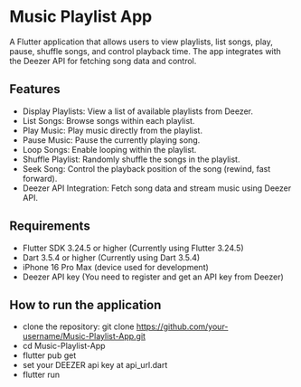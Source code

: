 # Music Playlist App

A Flutter application that allows users to view playlists, list songs, play, pause, shuffle songs, and control playback time. The app integrates with the Deezer API for fetching song data and control.

## Features

- Display Playlists: View a list of available playlists from Deezer.
- List Songs: Browse songs within each playlist.
- Play Music: Play music directly from the playlist.
- Pause Music: Pause the currently playing song.
- Loop Songs: Enable looping within the playlist.
- Shuffle Playlist: Randomly shuffle the songs in the playlist.
- Seek Song: Control the playback position of the song (rewind, fast forward).
- Deezer API Integration: Fetch song data and stream music using Deezer API.

## Requirements

- Flutter SDK 3.24.5 or higher (Currently using Flutter 3.24.5)
- Dart 3.5.4 or higher (Currently using Dart 3.5.4)
- iPhone 16 Pro Max (device used for development)
- Deezer API key (You need to register and get an API key from Deezer)

## How to run the application

- clone the repository: git clone https://github.com/your-username/Music-Playlist-App.git
- cd Music-Playlist-App
- flutter pub get
- set your DEEZER api key at api_url.dart
- flutter run


